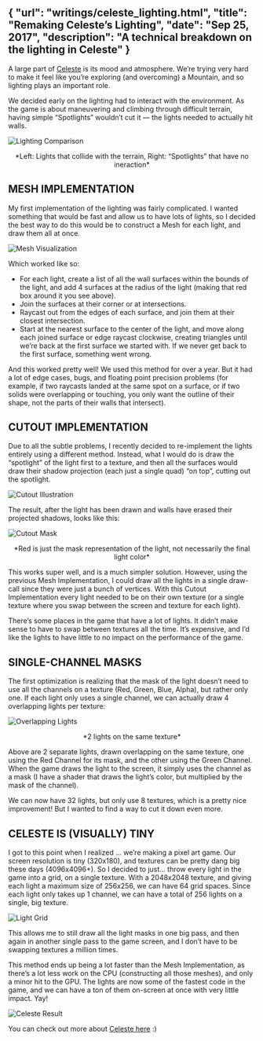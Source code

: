 {
	"url": "writings/celeste_lighting.html",
	"title": "Remaking Celeste’s Lighting",
	"date": "Sep 25, 2017",
	"description": "A technical breakdown on the lighting in Celeste"
}
---
A large part of [Celeste](http://www.celestegame.com/) is its mood and atmosphere. We’re trying very hard to make it feel like you’re exploring (and overcoming) a Mountain, and so lighting plays an important role.

We decided early on the lighting had to interact with the environment. As the game is about maneuvering and climbing through difficult terrain, having simple “Spotlights” wouldn’t cut it — the lights needed to actually hit walls.

![Lighting Comparison]({{rel}}img/writings/celeste_lighting/01.png)
<center>*Left: Lights that collide with the terrain, Right: “Spotlights” that have no ineraction*</center>

## MESH IMPLEMENTATION
My first implementation of the lighting was fairly complicated. I wanted something that would be fast and allow us to have lots of lights, so I decided the best way to do this would be to construct a Mesh for each light, and draw them all at once.

![Mesh Visualization]({{rel}}img/writings/celeste_lighting/02.gif)

Which worked like so:

<ul>
	<li>For each light, create a list of all the wall surfaces within the bounds of the light, and add 4 surfaces at the radius of the light (making that red box around it you see above).</li>
	<li>Join the surfaces at their corner or at intersections.</li>
	<li>Raycast out from the edges of each surface, and join them at their closest intersection.</li>
	<li>Start at the nearest surface to the center of the light, and move along each joined surface or edge raycast clockwise, creating triangles until we’re back at the first surface we started with. If we never get back to the first surface, something went wrong.</li>
</ul>

And this worked pretty well! We used this method for over a year. But it had a lot of edge cases, bugs, and floating point precision problems (for example, if two raycasts landed at the same spot on a surface, or if two solids were overlapping or touching, you only want the outline of their shape, not the parts of their walls that intersect).

## CUTOUT IMPLEMENTATION
Due to all the subtle problems, I recently decided to re-implement the lights entirely using a different method. Instead, what I would do is draw the “spotlight” of the light first to a texture, and then all the surfaces would draw their shadow projection (each just a single quad) “on top”, cutting out the spotlight.

![Cutout Illustration]({{rel}}img/writings/celeste_lighting/03.png)

The result, after the light has been drawn and walls have erased their projected shadows, looks like this:

![Cutout Mask]({{rel}}img/writings/celeste_lighting/04.png)
<center>*Red is just the mask representation of the light, not necessarily the final light color*</center>

This works super well, and is a much simpler solution. However, using the previous Mesh Implementation, I could draw all the lights in a single draw-call since they were just a bunch of vertices. With this Cutout Implementation every light needed to be on their own texture (or a single texture where you swap between the screen and texture for each light).

There’s some places in the game that have a lot of lights. It didn’t make sense to have to swap between textures all the time. It’s expensive, and I’d like the lights to have little to no impact on the performance of the game.

## SINGLE-CHANNEL MASKS
The first optimization is realizing that the mask of the light doesn’t need to use all the channels on a texture (Red, Green, Blue, Alpha), but rather only one. If each light only uses a single channel, we can actually draw 4 overlapping lights per texture:

![Overlapping Lights]({{rel}}img/writings/celeste_lighting/05.png)
<center>*2 lights on the same texture*</center>

Above are 2 separate lights, drawn overlapping on the same texture, one using the Red Channel for its mask, and the other using the Green Channel. When the game draws the light to the screen, it simply uses the channel as a mask (I have a shader that draws the light’s color, but multiplied by the mask of the channel).

We can now have 32 lights, but only use 8 textures, which is a pretty nice improvement! But I wanted to find a way to cut it down even more.

## CELESTE IS (VISUALLY) TINY
I got to this point when I realized … we’re making a pixel art game. Our screen resolution is tiny (320x180), and textures can be pretty dang big these days (4096x4096+). So I decided to just… throw every light in the game into a grid, on a single texture. With a 2048x2048 texture, and giving each light a maximum size of 256x256, we can have 64 grid spaces. Since each light only takes up 1 channel, we can have a total of 256 lights on a single, big texture.

![Light Grid]({{rel}}img/writings/celeste_lighting/06.png)

This allows me to still draw all the light masks in one big pass, and then again in another single pass to the game screen, and I don’t have to be swapping textures a million times.

This method ends up being a lot faster than the Mesh Implementation, as there’s a lot less work on the CPU (constructing all those meshes), and only a minor hit to the GPU. The lights are now some of the fastest code in the game, and we can have a ton of them on-screen at once with very little impact. Yay!

![Celeste Result]({{rel}}img/writings/celeste_lighting/07.gif)

You can check out more about [Celeste here](http://www.celestegame.com/) :)